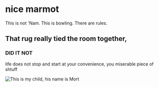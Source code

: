 # nice marmot
This is not 'Nam. This is bowling. There are rules.
## That rug really tied the room together,
### DID IT NOT

life does not stop and start at your convenience, you miserable piece of shtuff

![This is my child, his name is Mort](images/mortontree.jpeg)
